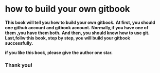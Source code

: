 # how to build your own gitbook

**This book will tell you how to build your own gitbook.**
**At first, you should one github account and gitbook account.**
**Normally,if you have one of them ,you have them both.**
**And then, you should know how to use git.**
**Last,follw this book, step by step, you will build your gitbook successfully.**

**if you like this book, please give the author one star.**
### Thank you!
